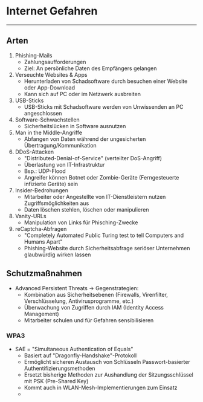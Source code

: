 # Internet Gefahren
___
## Arten
1. Phishing-Mails
	- Zahlungsaufforderungen
	- Ziel: An persönliche Daten des Empfängers gelangen
2. Verseuchte Websites & Apps
	- Herunterladen von Schadsoftware durch besuchen einer Website oder App-Download
	- Kann sich auf PC oder im Netzwerk ausbreiten
3. USB-Sticks
	- USB-Sticks mit Schadsoftware werden von Unwissenden an PC angeschlossen
4. Software-Schwachstellen
	- Sicherheitslücken in Software ausnutzen
5. Man in the Middle-Angriffe
	- Abfangen von Daten während der ungesicherten Übertragung/Kommunikation
6. DDoS-Attacken
	- "Distributed-Denial-of-Service" (verteilter DoS-Angriff)
	- Überlastung von IT-Infrastruktur
	- Bsp.: UDP-Flood
	- Angreifer können Botnet oder Zombie-Geräte (Ferngesteuerte infizierte Geräte) sein
7. Insider-Bedrohungen
	- Mitarbeiter oder Angestellte von IT-Dienstleistern nutzen Zugriffsmöglichkeiten aus
	- Daten löschen stehlen, löschen oder manipulieren
8. Vanity-URLs
	- Manipulation von Links für Phisching-Zwecke
9. reCaptcha-Abfragen
	- "Completely Automated Public Turing test to tell Computers and Humans Apart"
	- Phishing-Website durch Sicherheitsabfrage seriöser Unternehmen glaubwürdig wirken lassen
## Schutzmaßnahmen
- Advanced Persistent Threats
	-> Gegenstrategien:
	- Kombination aus Sicherheitsebenen (Firewalls, Virenfilter, Verschlüsselung, Antivirusprogramme, etc.)
	- Überwachung von Zugriffen durch IAM (Identity Access Management)
	- Mitarbeiter schulen und für Gefahren sensibilisieren
### WPA3
- SAE = "Simultaneous Authentication of Equals"
	- Basiert auf "Dragonfly-Handshake"-Protokoll
	- Ermöglicht sicheren Austausch von Schlüsseln Passwort-basierter Authentifizierungsmethoden
	- Ersetzt bisherige Methoden zur Aushandlung der Sitzungsschlüssel mit PSK (Pre-Shared Key)
	- Kommt auch in WLAN-Mesh-Implementierungen zum Einsatz
	- 